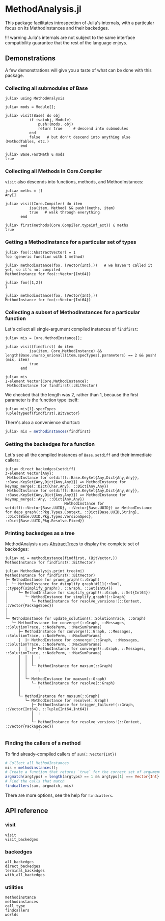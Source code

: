 # MethodAnalysis.jl

This package facilitates introspection of Julia's internals, with a particular focus on its MethodInstances and their backedges.

!!! warning
    Julia's internals are not subject to the same interface compatibility guarantee that the rest of the language enjoys.

## Demonstrations

A few demonstrations will give you a taste of what can be done with this package.

### Collecting all submodules of Base

```jldoctest
julia> using MethodAnalysis

julia> mods = Module[];

julia> visit(Base) do obj
           if isa(obj, Module)
               push!(mods, obj)
               return true     # descend into submodules
           end
           false   # but don't descend into anything else (MethodTables, etc.)
       end

julia> Base.FastMath ∈ mods
true
```

### Collecting all Methods in Core.Compiler

`visit` also descends into functions, methods, and MethodInstances:

```jldoctest; setup=:(using MethodAnalysis)
julia> meths = []
Any[]

julia> visit(Core.Compiler) do item
           isa(item, Method) && push!(meths, item)
           true   # walk through everything
       end

julia> first(methods(Core.Compiler.typeinf_ext)) ∈ meths
true
```

### Getting a MethodInstance for a particular set of types

```jldoctest; setup=:(using MethodAnalysis)
julia> foo(::AbstractVector) = 1
foo (generic function with 1 method)

julia> methodinstance(foo, (Vector{Int},))   # we haven't called it yet, so it's not compiled
MethodInstance for foo(::Vector{Int64})

julia> foo([1,2])
1

julia> methodinstance(foo, (Vector{Int},))
MethodInstance for foo(::Vector{Int64})
```

### Collecting a subset of MethodInstances for a particular function

Let's collect all single-argument compiled instances of `findfirst`:

```jldoctest findfirst; setup=:(using MethodAnalysis)
julia> mis = Core.MethodInstance[];

julia> visit(findfirst) do item
           isa(item, Core.MethodInstance) && length(Base.unwrap_unionall(item.specTypes).parameters) == 2 && push!(mis, item)
           true
       end

julia> mis
1-element Vector{Core.MethodInstance}:
 MethodInstance for findfirst(::BitVector)
```

We checked that the length was 2, rather than 1, because the first parameter is the function type itself:

```jldoctest findfirst
julia> mis[1].specTypes
Tuple{typeof(findfirst),BitVector}
```

There's also a convenience shortcut:

```julia
julia> mis = methodinstances(findfirst)
```

### Getting the backedges for a function

Let's see all the compiled instances of `Base.setdiff` and their immediate callers:

```jldoctest; setup=(using MethodAnalysis)
julia> direct_backedges(setdiff)
3-element Vector{Any}:
 MethodInstance for setdiff(::Base.KeySet{Any,Dict{Any,Any}}, ::Base.KeySet{Any,Dict{Any,Any}}) => MethodInstance for keymap_merge(::Dict{Char,Any}, ::Dict{Any,Any})
 MethodInstance for setdiff(::Base.KeySet{Any,Dict{Any,Any}}, ::Base.KeySet{Any,Dict{Any,Any}}) => MethodInstance for keymap_merge(::Any, ::Dict{Any,Any})
                           MethodInstance for setdiff(::Vector{Base.UUID}, ::Vector{Base.UUID}) => MethodInstance for deps_graph(::Pkg.Types.Context, ::Dict{Base.UUID,String}, ::Dict{Base.UUID,Pkg.Types.VersionSpec}, ::Dict{Base.UUID,Pkg.Resolve.Fixed})
```

### Printing backedges as a tree

MethodAnalysis uses [AbstractTrees](https://github.com/JuliaCollections/AbstractTrees.jl) to display the complete set of backedges:

```jldoctest; setup=:(using MethodAnalysis)
julia> mi = methodinstance(findfirst, (BitVector,))
MethodInstance for findfirst(::BitVector)

julia> MethodAnalysis.print_tree(mi)
MethodInstance for findfirst(::BitVector)
├─ MethodInstance for prune_graph!(::Graph)
│  └─ MethodInstance for #simplify_graph!#111(::Bool, ::typeof(simplify_graph!), ::Graph, ::Set{Int64})
│     └─ MethodInstance for simplify_graph!(::Graph, ::Set{Int64})
│        └─ MethodInstance for simplify_graph!(::Graph)
│           └─ MethodInstance for resolve_versions!(::Context, ::Vector{PackageSpec})
│              ⋮
│
└─ MethodInstance for update_solution!(::SolutionTrace, ::Graph)
   └─ MethodInstance for converge!(::Graph, ::Messages, ::SolutionTrace, ::NodePerm, ::MaxSumParams)
      ├─ MethodInstance for converge!(::Graph, ::Messages, ::SolutionTrace, ::NodePerm, ::MaxSumParams)
      │  ├─ MethodInstance for converge!(::Graph, ::Messages, ::SolutionTrace, ::NodePerm, ::MaxSumParams)
      │  │  ├─ MethodInstance for converge!(::Graph, ::Messages, ::SolutionTrace, ::NodePerm, ::MaxSumParams)
      │  │  │  ⋮
      │  │  │
      │  │  └─ MethodInstance for maxsum(::Graph)
      │  │     ⋮
      │  │
      │  └─ MethodInstance for maxsum(::Graph)
      │     └─ MethodInstance for resolve(::Graph)
      │        ⋮
      │
      └─ MethodInstance for maxsum(::Graph)
         └─ MethodInstance for resolve(::Graph)
            ├─ MethodInstance for trigger_failure!(::Graph, ::Vector{Int64}, ::Tuple{Int64,Int64})
            │  ⋮
            │
            └─ MethodInstance for resolve_versions!(::Context, ::Vector{PackageSpec})
               ⋮
```

### Finding the callers of a method

To find already-compiled callers of `sum(::Vector{Int})`

```julia
# Collect all MethodInstances
mis = methodinstances();
# Create a function that returns `true` for the correct set of argument types
argmatch(argtyps) = length(argtyps) == 1 && argtyps[1] === Vector{Int}
# Find the calls that match
findcallers(sum, argmatch, mis)
```

There are more options, see the help for `findcallers`.

## API reference

### visit

```@docs
visit
visit_backedges
```

### backedges

```@docs
all_backedges
direct_backedges
terminal_backedges
with_all_backedges
```

### utilities

```@docs
methodinstance
methodinstances
call_type
findcallers
worlds
```

